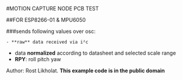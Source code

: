 #MOTION CAPTURE NODE PCB TEST 

##FOR ESP8266-01 & MPU6050

###sends following values over osc:

    - **raw** data received via i²c
- data **normalized** according to datasheet and  selected scale range
- **RPY**: roll pitch yaw

Author: Rost Likholat.
**This example code is in the public domain**